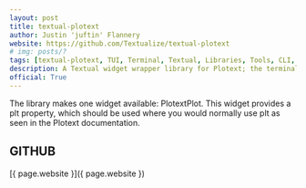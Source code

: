 ```yaml
---
layout: post
title: textual-plotext
author: Justin 'juftin' Flannery
website: https://github.com/Textualize/textual-plotext
# img: posts/?
tags: [textual-plotext, TUI, Terminal, Textual, Libraries, Tools, CLI, Python, Rich, Textualize, Plugins]
description: A Textual widget wrapper library for Plotext; the terminal-based plotting and graphing library.
official: True
---
```

The library makes one widget available: PlotextPlot. This widget provides a plt property, which should be used where you would normally use plt as seen in the Plotext documentation.

## GITHUB
[{ page.website }]({ page.website })
